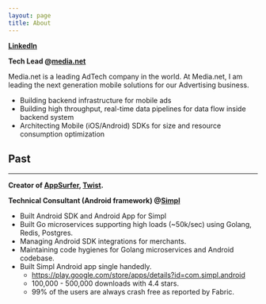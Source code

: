 ```yaml
---
layout: page
title: About
---
```


**[LinkedIn](https://www.linkedin.com/in/akshaymdeo/)**

**Tech Lead @[media.net](https://media.net)**

Media.net is a leading AdTech company in the world. At Media.net, I am leading the next generation mobile solutions for our Advertising business.

- Building backend infrastructure for mobile ads
- Building high throughput, real-time data pipelines for data flow inside backend system
- Architecting Mobile (iOS/Android) SDKs for size and resource consumption optimization

<h2> Past </h2>
<hr>

**Creator of [AppSurfer](http://www.akshaydeo.com/appsurfer/), [Twist](http://www.akshaydeo.com/twist/).**

**Technical Consultant (Android framework) @[Simpl](https://getsimpl.com)**

- Built Android SDK and Android App for Simpl
- Built Go microservices supporting high loads (~50k/sec) using Golang, Redis, Postgres.
- Managing Android SDK integrations for merchants.
- Maintaining code hygienes for Golang microservices and Android codebase.
- Built Simpl Android app single handedly.
    - https://play.google.com/store/apps/details?id=com.simpl.android
    - 100,000 - 500,000 downloads with 4.4 stars.
    - 99% of the users are always crash free as reported by Fabric.


